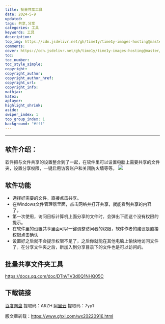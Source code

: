 ```yaml
---
title: 批量共享工具
date: 2024-5-9
updated:
tags: 共享,分享
categories: 工具
keywords: 工具
description:
top_img: https://cdn.jsdelivr.net/gh/time1y/time1y-images-hosting@master/20240509/202209162-.6kwvc4kz2gk0.webp
comments:
cover: https://cdn.jsdelivr.net/gh/time1y/time1y-images-hosting@master/20240509/202209162-.6kwvc4kz2gk0.webp
toc:
toc_number:
toc_style_simple:
copyright:
copyright_author:
copyright_author_href:
copyright_url:
copyright_info:
mathjax:
katex:
aplayer:
highlight_shrink:
aside:
swiper_index: 1
top_group_index: 1
background: "#fff"
---
```


----------

## 软件介绍：
软件把与文件共享的设置整合到了一起，在软件里可以设置电脑上需要共享的文件夹，设置分享权限，一键启用访客账户和关闭防火墙等等。
![](https://cdn.jsdelivr.net/gh/time1y/time1y-images-hosting@master/20240509/202209162-.6kwvc4kz2gk0.webp)

## 软件功能
- 选择好需要的文件，直接点击共享。
- 在Windows文件管理器里面，点击网络并打开共享，就能看到共享的内容了。
- 第一次使用，访问目标计算机上面分享的文件时，会弹出下面这个没有权限的提示。
- 在软件里的设置共享里面可以一键调整访问者的权限，软件作者的建议是直接权限点击确认
- 设置好之后就不会提示权限不足了，之后你就能在其他电脑上愉快地访问文件了，在分享文件夹之后，新加入到分享目录下的文件也是可以访问的。
  
 ## 批量共享文件夹工具
https://docs.qq.com/doc/DTnV1V3d0Q1NHQ05C

## 下载链接
[百度网盘](https://pan.baidu.com/s/1zpCaHN0BBPyoYlMtrJ42ag?pwd=ARZH)    提取码：ARZH
[阿里云](https://www.alipan.com/s/DouJWXiyP7m)        提取码：7yp1




版文章转载：https://www.ghxi.com/wx20220916.html